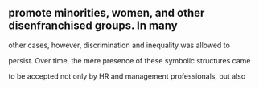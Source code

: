 ## promote minorities, women, and other disenfranchised groups. In many

other cases, however, discrimination and inequality was allowed to

persist. Over time, the mere presence of these symbolic structures came

to be accepted not only by HR and management professionals, but also